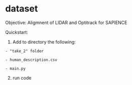 # dataset
Objective: Aligmnent of LIDAR and Optitrack for SAPIENCE

Quickstart:
  1. Add to directory the following:
     
    - "take_2" folder
     
    - human_description.csv
    
    - main.py

  
  2. run code



  
